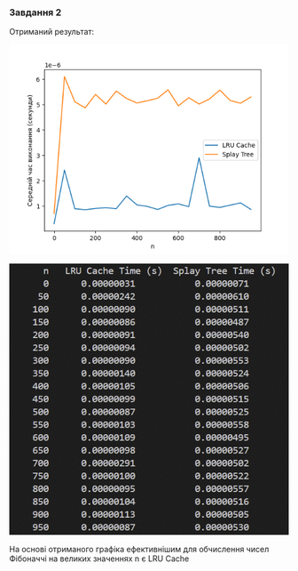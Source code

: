 ### Завдання 2

Отриманий результат:


![Результат виконання](pic.png)

![Результат виконання](Screenshot.gif)

На основі отриманого графіка ефективнішим для обчислення чисел Фібоначчі на великих значеннях n є LRU Cache